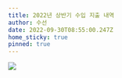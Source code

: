 ```yaml
---
title: 2022년 상반기 수입 지출 내역
author: 수선
date: 2022-09-30T08:55:00.247Z
home_sticky: true
pinned: true
---
```

![](/img/2022년-박물관-상반기-수입-지출내역.jpg)